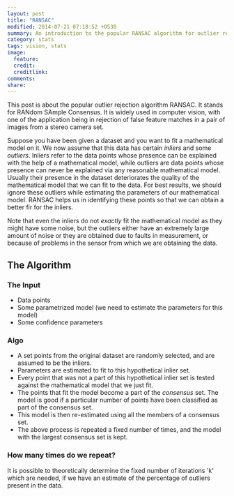 ```yaml
---
layout: post
title: "RANSAC"
modified: 2014-07-21 07:18:52 +0530
summary: An introduction to the popular RANSAC algorithm for outlier rejection. 
category: stats
tags: vision, stats
image:
  feature: 
  credit: 
  creditlink: 
comments: 
share: 
---
```

This post is about the popular outlier rejection algorithm RANSAC. It stands for RANdom SAmple Consensus. It is widely used in computer vision, with one of the application being in rejection of false feature matches in a pair of images from a stereo camera set.

Suppose you have been given a dataset and you want to fit a mathematical model on it. We now assume that this data has certain *inliers* and some *outliers*. Inliers refer to the data points whose presence can be explained with the help of a mathematical model, while outliers are data points whose presence can never be explained via any reasonable mathematical model. Usually their presence in the dataset deteriorates the quality of the mathematical model that we can fit to the data. For best results, we should ignore these outliers while estimating the parameters of our mathematical model. RANSAC helps us in identifying these points so that we can obtain a better fir for the inliers.

Note that even the inliers do not *exactly* fit the mathematical model as they might have some noise, but the outliers either have an extremely large amount of noise or they are obtained due to faults in measurement, or because of problems in the sensor from which we are obtaining the data.

## The Algorithm

### The Input
* Data points
* Some parametrized model (we need to estimate the parameters for this model)
* Some confidence parameters

### Algo
- A set points from the original dataset are randomly selected, and are assumed to be the inliers.
- Parameters are estimated to fit to this hypothetical inlier set.
- Every point that was not a part of this hypothetical inlier set is tested against the mathematical model that we just fit.
- The points that fit the model become a part of the *consensus* set. The model is good if a particular number of points have been classified as part of the consensus set.
- This model is then re-estimated using all the members of a consensus set.
- The above process is repeated a fixed number of times, and the model with the largest consensus set is kept.

### How many times do we repeat?
It is possible to theoretically determine the fixed number of iterations 'k' which are needed, if we have an estimate of the percentage of outliers present in the data.
